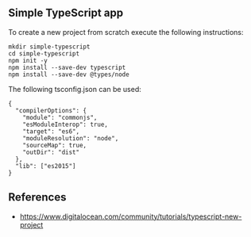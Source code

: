 ## Simple TypeScript app


To create a new project from scratch execute the following instructions:

```
mkdir simple-typescript
cd simple-typescript
npm init -y
npm install --save-dev typescript
npm install --save-dev @types/node
```

The following tsconfig.json can be used:
```
{
  "compilerOptions": {
    "module": "commonjs",
    "esModuleInterop": true,
    "target": "es6",
    "moduleResolution": "node",
    "sourceMap": true,
    "outDir": "dist"
  },
  "lib": ["es2015"]
}
```

## References

- https://www.digitalocean.com/community/tutorials/typescript-new-project